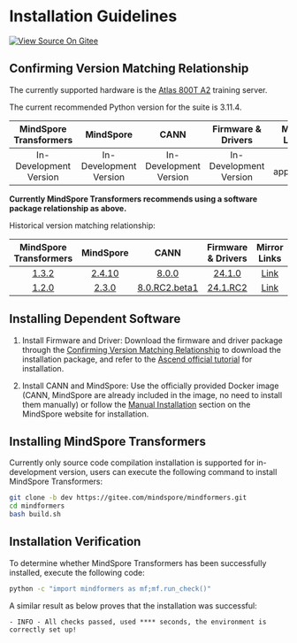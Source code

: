 # Installation Guidelines

[![View Source On Gitee](https://mindspore-website.obs.cn-north-4.myhuaweicloud.com/website-images/master/resource/_static/logo_source_en.svg)](https://gitee.com/mindspore/docs/blob/master/docs/mindformers/docs/source_en/installation.md)

## Confirming Version Matching Relationship

The currently supported hardware is the [Atlas 800T A2](https://www.hiascend.com/hardware/ai-server?tag=900A2) training server.

The current recommended Python version for the suite is 3.11.4.

|      MindSpore Transformers       |       MindSpore        |          CANN          |   Firmware & Drivers   |  Mirror Links  |
|:----------------------:|:----------------------:|:----------------------:|:----------------------:|:--------------:|
| In-Development Version | In-Development Version | In-Development Version | In-Development Version | Not applicable |

**Currently MindSpore Transformers recommends using a software package relationship as above.**

Historical version matching relationship:

|                     MindSpore Transformers                      |                  MindSpore                  |                                                                         CANN                                                                         |                                                                  Firmware & Drivers                                                                   |                             Mirror Links                             |
|:----------------------------------------------------:|:-------------------------------------------:|:----------------------------------------------------------------------------------------------------------------------------------------------------:|:-----------------------------------------------------------------------------------------------------------------------------------------------------:|:--------------------------------------------------------------------:|
| [1.3.2](https://pypi.org/project/mindformers/1.3.2/) | [2.4.10](https://www.mindspore.cn/install/) | [8.0.0](https://www.hiascend.com/document/detail/zh/canncommercial/800/softwareinst/instg/instg_0000.html?Mode=PmIns&OS=Ubuntu&Software=cannToolKit) | [24.1.0](https://www.hiascend.com/document/detail/zh/canncommercial/800/softwareinst/instg/instg_0000.html?Mode=PmIns&OS=Ubuntu&Software=cannToolKit) | [Link](http://mirrors.cn-central-221.ovaijisuan.com/detail/168.html) |
| [1.2.0](https://pypi.org/project/mindformers/1.2.0/) | [2.3.0](https://www.mindspore.cn/install/)  |                     [8.0.RC2.beta1](https://www.hiascend.com/developer/download/community/result?module=cann&cann=8.0.RC2.beta1)                     |                                       [24.1.RC2](https://www.hiascend.com/hardware/firmware-drivers/community)                                        | [Link](http://mirrors.cn-central-221.ovaijisuan.com/detail/138.html) |

## Installing Dependent Software

1. Install Firmware and Driver: Download the firmware and driver package through the [Confirming Version Matching Relationship](https://www.mindspore.cn/mindformers/docs/en/dev/installation.html#confirming-version-matching-relationship) to download the installation package, and refer to the [Ascend official tutorial](https://www.hiascend.com/en/document) for installation.

2. Install CANN and MindSpore: Use the officially provided Docker image (CANN, MindSpore are already included in the image, no need to install them manually) or follow the [Manual Installation](https://www.mindspore.cn/install/en) section on the MindSpore website for installation.

## Installing MindSpore Transformers

Currently only source code compilation installation is supported for in-development version, users can execute the following command to install MindSpore Transformers:

```bash
git clone -b dev https://gitee.com/mindspore/mindformers.git
cd mindformers
bash build.sh
```

## Installation Verification

To determine whether MindSpore Transformers has been successfully installed, execute the following code:

```bash
python -c "import mindformers as mf;mf.run_check()"
```

A similar result as below proves that the installation was successful:

```text
- INFO - All checks passed, used **** seconds, the environment is correctly set up!
```